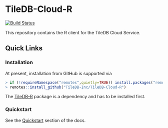 # TileDB-Cloud-R

[![Build Status](https://dev.azure.com/TileDB-Inc/CI/_apis/build/status/TileDB-Inc.TileDB-Cloud-R?branchName=master)](https://dev.azure.com/TileDB-Inc/CI/_build/latest?definitionId=26&branchName=master)

This repository contains the R client for the TileDB Cloud Service.

## Quick Links

### Installation

At present, installation from GitHub is supported via

```r
> if (!requireNamespace("remotes",quietly=TRUE)) install.packages("remotes")
> remotes::install_github("TileDB-Inc/TileDB-Cloud-R")
```

The [TileDB-R](https://github.com/TileDB-Inc/TileDB-R) package is a dependency and has 
to be installed first.

### Quickstart

See the [Quickstart](https://docs.tiledb.com/cloud/quickstart) section of the docs.
